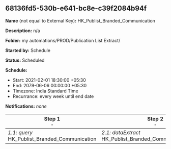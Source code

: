 ## 68136fd5-530b-e641-bc8e-c39f2084b94f

**Name** (not equal to External Key)**:** HK_Publist_Branded_Communication

**Description:** n/a

**Folder:** my automations/PROD/Publication List Extract/

**Started by:** Schedule

**Status:** Scheduled

**Schedule:**

* Start: 2021-02-01 18:30:00 +05:30
* End: 2079-06-06 00:00:00 +05:30
* Timezone: India Standard Time
* Recurrance: every week until end date

**Notifications:** _none_


| Step 1<br>_<small>-</small>_ | Step 2<br>_<small>-</small>_ | Step 3<br>_<small>-</small>_ |
| --- | --- | --- |
| _1.1: query_<br>HK_Publist_Branded_Communication | _2.1: dataExtract_<br>HK_Publist_Branded_Communication_extract | _3.1: fileTransfer_<br>HK_Publist_Branded_Communication_tranfer |

